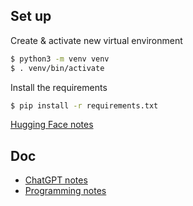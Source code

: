 ## Set up

Create & activate new virtual environment

   ```bash
   $ python3 -m venv venv
   $ . venv/bin/activate
   ```

Install the requirements

   ```bash
   $ pip install -r requirements.txt
   ```

[Hugging Face notes](huggingfacenotes.md)

## Doc
* [ChatGPT notes](doc/ChatGPTnotes.md)
* [Programming notes](doc/Programmingnotes.md)